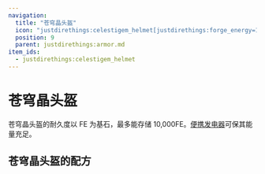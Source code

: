 ```yaml
---
navigation:
  title: "苍穹晶头盔"
  icon: "justdirethings:celestigem_helmet[justdirethings:forge_energy=10000]"
  position: 9
  parent: justdirethings:armor.md
item_ids:
  - justdirethings:celestigem_helmet
---
```


# 苍穹晶头盔

苍穹晶头盔的耐久度以 FE 为基石，最多能存储 10,000FE。[便携发电器](./item_pocket_generator.md)可保其能量充足。

## 苍穹晶头盔的配方



<Recipe id="justdirethings:celestigem_helmet" />

